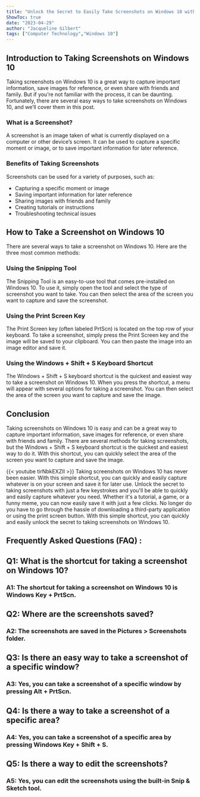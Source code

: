 ```yaml
---
title: "Unlock the Secret to Easily Take Screenshots on Windows 10 with this Simple Shortcut!"
ShowToc: true 
date: "2023-04-29"
author: "Jacqueline Gilbert" 
tags: ["Computer Technology","Windows 10"]
---
```

## Introduction to Taking Screenshots on Windows 10

Taking screenshots on Windows 10 is a great way to capture important information, save images for reference, or even share with friends and family. But if you’re not familiar with the process, it can be daunting. Fortunately, there are several easy ways to take screenshots on Windows 10, and we’ll cover them in this post.

### What is a Screenshot?

A screenshot is an image taken of what is currently displayed on a computer or other device’s screen. It can be used to capture a specific moment or image, or to save important information for later reference.

### Benefits of Taking Screenshots

Screenshots can be used for a variety of purposes, such as:

- Capturing a specific moment or image
- Saving important information for later reference
- Sharing images with friends and family
- Creating tutorials or instructions
- Troubleshooting technical issues

## How to Take a Screenshot on Windows 10

There are several ways to take a screenshot on Windows 10. Here are the three most common methods:

### Using the Snipping Tool

The Snipping Tool is an easy-to-use tool that comes pre-installed on Windows 10. To use it, simply open the tool and select the type of screenshot you want to take. You can then select the area of the screen you want to capture and save the screenshot.

### Using the Print Screen Key

The Print Screen key (often labeled PrtScn) is located on the top row of your keyboard. To take a screenshot, simply press the Print Screen key and the image will be saved to your clipboard. You can then paste the image into an image editor and save it.

### Using the Windows + Shift + S Keyboard Shortcut

The Windows + Shift + S keyboard shortcut is the quickest and easiest way to take a screenshot on Windows 10. When you press the shortcut, a menu will appear with several options for taking a screenshot. You can then select the area of the screen you want to capture and save the image.

## Conclusion

Taking screenshots on Windows 10 is easy and can be a great way to capture important information, save images for reference, or even share with friends and family. There are several methods for taking screenshots, but the Windows + Shift + S keyboard shortcut is the quickest and easiest way to do it. With this shortcut, you can quickly select the area of the screen you want to capture and save the image.

{{< youtube tirNbkEXZII >}} 
Taking screenshots on Windows 10 has never been easier. With this simple shortcut, you can quickly and easily capture whatever is on your screen and save it for later use. Unlock the secret to taking screenshots with just a few keystrokes and you'll be able to quickly and easily capture whatever you need. Whether it's a tutorial, a game, or a funny meme, you can now easily save it with just a few clicks. No longer do you have to go through the hassle of downloading a third-party application or using the print screen button. With this simple shortcut, you can quickly and easily unlock the secret to taking screenshots on Windows 10.

## Frequently Asked Questions (FAQ) :
<h2>Q1: What is the shortcut for taking a screenshot on Windows 10?</h2>

<h3>A1: The shortcut for taking a screenshot on Windows 10 is Windows Key + PrtScn.</h3>

<h2>Q2: Where are the screenshots saved?</h2>

<h3>A2: The screenshots are saved in the Pictures > Screenshots folder.</h3>

<h2>Q3: Is there an easy way to take a screenshot of a specific window?</h2>

<h3>A3: Yes, you can take a screenshot of a specific window by pressing Alt + PrtScn.</h3>

<h2>Q4: Is there a way to take a screenshot of a specific area?</h2>

<h3>A4: Yes, you can take a screenshot of a specific area by pressing Windows Key + Shift + S.</h3>

<h2>Q5: Is there a way to edit the screenshots?</h2>

<h3>A5: Yes, you can edit the screenshots using the built-in Snip & Sketch tool.</h3>




